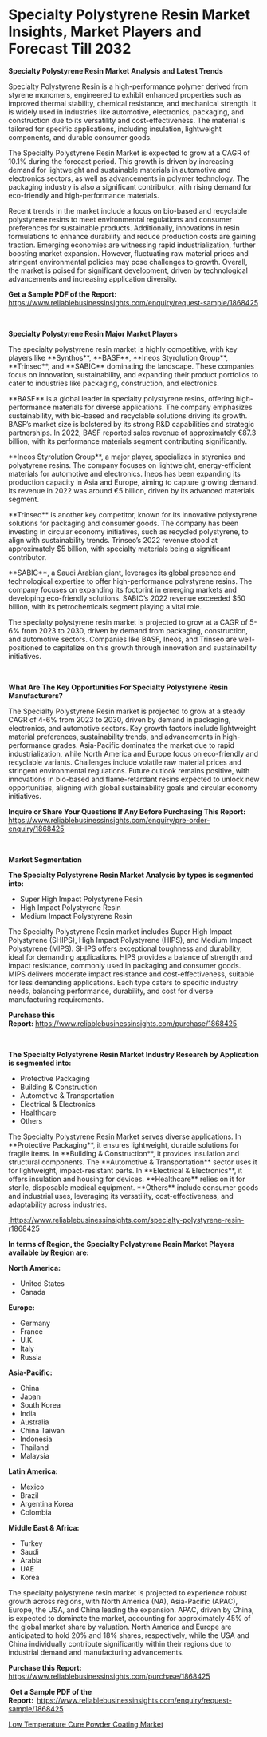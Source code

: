 <p><h1>Specialty Polystyrene Resin Market Insights, Market Players and Forecast Till 2032</h1></p><p><strong>Specialty Polystyrene Resin Market Analysis and Latest Trends</strong></p>
<p><p>Specialty Polystyrene Resin is a high-performance polymer derived from styrene monomers, engineered to exhibit enhanced properties such as improved thermal stability, chemical resistance, and mechanical strength. It is widely used in industries like automotive, electronics, packaging, and construction due to its versatility and cost-effectiveness. The material is tailored for specific applications, including insulation, lightweight components, and durable consumer goods.</p><p>The Specialty Polystyrene Resin Market is expected to grow at a CAGR of 10.1% during the forecast period. This growth is driven by increasing demand for lightweight and sustainable materials in automotive and electronics sectors, as well as advancements in polymer technology. The packaging industry is also a significant contributor, with rising demand for eco-friendly and high-performance materials.</p><p>Recent trends in the market include a focus on bio-based and recyclable polystyrene resins to meet environmental regulations and consumer preferences for sustainable products. Additionally, innovations in resin formulations to enhance durability and reduce production costs are gaining traction. Emerging economies are witnessing rapid industrialization, further boosting market expansion. However, fluctuating raw material prices and stringent environmental policies may pose challenges to growth. Overall, the market is poised for significant development, driven by technological advancements and increasing application diversity.</p></p>
<p><strong>Get a Sample PDF of the Report:&nbsp;</strong> <a href="https://www.reliablebusinessinsights.com/enquiry/request-sample/1868425?utm_campaign=2187&utm_medium=2&utm_source=Github&utm_content=ia&utm_term=25012025&utm_id=specialty-polystyrene-resin">https://www.reliablebusinessinsights.com/enquiry/request-sample/1868425</a></p>
<p>&nbsp;</p>
<p><strong>Specialty Polystyrene Resin Major Market Players</strong></p>
<p><p>The specialty polystyrene resin market is highly competitive, with key players like **Synthos**, **BASF**, **Ineos Styrolution Group**, **Trinseo**, and **SABIC** dominating the landscape. These companies focus on innovation, sustainability, and expanding their product portfolios to cater to industries like packaging, construction, and electronics.</p><p>**BASF** is a global leader in specialty polystyrene resins, offering high-performance materials for diverse applications. The company emphasizes sustainability, with bio-based and recyclable solutions driving its growth. BASF’s market size is bolstered by its strong R&D capabilities and strategic partnerships. In 2022, BASF reported sales revenue of approximately €87.3 billion, with its performance materials segment contributing significantly.</p><p>**Ineos Styrolution Group**, a major player, specializes in styrenics and polystyrene resins. The company focuses on lightweight, energy-efficient materials for automotive and electronics. Ineos has been expanding its production capacity in Asia and Europe, aiming to capture growing demand. Its revenue in 2022 was around €5 billion, driven by its advanced materials segment.</p><p>**Trinseo** is another key competitor, known for its innovative polystyrene solutions for packaging and consumer goods. The company has been investing in circular economy initiatives, such as recycled polystyrene, to align with sustainability trends. Trinseo’s 2022 revenue stood at approximately $5 billion, with specialty materials being a significant contributor.</p><p>**SABIC**, a Saudi Arabian giant, leverages its global presence and technological expertise to offer high-performance polystyrene resins. The company focuses on expanding its footprint in emerging markets and developing eco-friendly solutions. SABIC’s 2022 revenue exceeded $50 billion, with its petrochemicals segment playing a vital role.</p><p>The specialty polystyrene resin market is projected to grow at a CAGR of 5-6% from 2023 to 2030, driven by demand from packaging, construction, and automotive sectors. Companies like BASF, Ineos, and Trinseo are well-positioned to capitalize on this growth through innovation and sustainability initiatives.</p></p>
<p>&nbsp;</p>
<p><strong>What Are The Key Opportunities For Specialty Polystyrene Resin Manufacturers?</strong></p>
<p><p>The Specialty Polystyrene Resin market is projected to grow at a steady CAGR of 4-6% from 2023 to 2030, driven by demand in packaging, electronics, and automotive sectors. Key growth factors include lightweight material preferences, sustainability trends, and advancements in high-performance grades. Asia-Pacific dominates the market due to rapid industrialization, while North America and Europe focus on eco-friendly and recyclable variants. Challenges include volatile raw material prices and stringent environmental regulations. Future outlook remains positive, with innovations in bio-based and flame-retardant resins expected to unlock new opportunities, aligning with global sustainability goals and circular economy initiatives.</p></p>
<p><strong>Inquire or Share Your Questions If Any Before Purchasing This Report:</strong> <a href="https://www.reliablebusinessinsights.com/enquiry/pre-order-enquiry/1868425?utm_campaign=2187&utm_medium=2&utm_source=Github&utm_content=ia&utm_term=25012025&utm_id=specialty-polystyrene-resin">https://www.reliablebusinessinsights.com/enquiry/pre-order-enquiry/1868425</a></p>
<p>&nbsp;</p>
<p><strong>Market Segmentation</strong></p>
<p><strong>The Specialty Polystyrene Resin Market Analysis by types is segmented into:</strong></p>
<p><ul><li>Super High Impact Polystyrene Resin</li><li>High Impact Polystyrene Resin</li><li>Medium Impact Polystyrene Resin</li></ul></p>
<p><p>The Specialty Polystyrene Resin market includes Super High Impact Polystyrene (SHIPS), High Impact Polystyrene (HIPS), and Medium Impact Polystyrene (MIPS). SHIPS offers exceptional toughness and durability, ideal for demanding applications. HIPS provides a balance of strength and impact resistance, commonly used in packaging and consumer goods. MIPS delivers moderate impact resistance and cost-effectiveness, suitable for less demanding applications. Each type caters to specific industry needs, balancing performance, durability, and cost for diverse manufacturing requirements.</p></p>
<p><strong>Purchase this Report:&nbsp;</strong><a href="https://www.reliablebusinessinsights.com/purchase/1868425?utm_campaign=2187&utm_medium=2&utm_source=Github&utm_content=ia&utm_term=25012025&utm_id=specialty-polystyrene-resin">https://www.reliablebusinessinsights.com/purchase/1868425</a></p>
<p>&nbsp;</p>
<p><strong>The Specialty Polystyrene Resin Market Industry Research by Application is segmented into:</strong></p>
<p><ul><li>Protective Packaging</li><li>Building & Construction</li><li>Automotive & Transportation</li><li>Electrical & Electronics</li><li>Healthcare</li><li>Others</li></ul></p>
<p><p>The Specialty Polystyrene Resin Market serves diverse applications. In **Protective Packaging**, it ensures lightweight, durable solutions for fragile items. In **Building & Construction**, it provides insulation and structural components. The **Automotive & Transportation** sector uses it for lightweight, impact-resistant parts. In **Electrical & Electronics**, it offers insulation and housing for devices. **Healthcare** relies on it for sterile, disposable medical equipment. **Others** include consumer goods and industrial uses, leveraging its versatility, cost-effectiveness, and adaptability across industries.</p></p>
<p><a href="https://www.reliablebusinessinsights.com/specialty-polystyrene-resin-r1868425?utm_campaign=2187&utm_medium=2&utm_source=Github&utm_content=ia&utm_term=25012025&utm_id=specialty-polystyrene-resin">&nbsp;https://www.reliablebusinessinsights.com/specialty-polystyrene-resin-r1868425</a></p>
<p><strong>In terms of Region, the Specialty Polystyrene Resin Market Players available by Region are:</strong></p>
<p>
    <p> <strong> North America: </strong>
        <ul>
            <li>United States</li>
            <li>Canada</li>
        </ul>
        </p> 
    <p> <strong> Europe: </strong>
        <ul>
            <li>Germany</li>
            <li>France</li>
            <li>U.K.</li>
            <li>Italy</li>
            <li>Russia</li>
        </ul>
        </p> 
    <p> <strong> Asia-Pacific: </strong>
        <ul>
            <li>China</li>
            <li>Japan</li>
            <li>South Korea</li>
            <li>India</li>
            <li>Australia</li>
            <li>China Taiwan</li>
            <li>Indonesia</li>
            <li>Thailand</li>
            <li>Malaysia</li>
        </ul>
        </p> 
    <p> <strong> Latin America: </strong>
        <ul>
            <li>Mexico</li>
            <li>Brazil</li>
            <li>Argentina Korea</li>
            <li>Colombia</li>
        </ul>
        </p> 
    <p> <strong> Middle East & Africa: </strong>
        <ul>
            <li>Turkey</li>
            <li>Saudi</li>
            <li>Arabia</li>
            <li>UAE</li>
            <li>Korea</li>
        </ul>
    </p>
    </p>
<p><p>The specialty polystyrene resin market is projected to experience robust growth across regions, with North America (NA), Asia-Pacific (APAC), Europe, the USA, and China leading the expansion. APAC, driven by China, is expected to dominate the market, accounting for approximately 45% of the global market share by valuation. North America and Europe are anticipated to hold 20% and 18% shares, respectively, while the USA and China individually contribute significantly within their regions due to industrial demand and manufacturing advancements.</p></p>
<p><strong>Purchase this Report: </strong><a href="https://www.reliablebusinessinsights.com/purchase/1868425?utm_campaign=2187&utm_medium=2&utm_source=Github&utm_content=ia&utm_term=25012025&utm_id=specialty-polystyrene-resin">https://www.reliablebusinessinsights.com/purchase/1868425</a></p>
<p>&nbsp;<strong>Get a Sample PDF of the Report:&nbsp;&nbsp;</strong><a href="https://www.reliablebusinessinsights.com/enquiry/request-sample/1868425?utm_campaign=2187&utm_medium=2&utm_source=Github&utm_content=ia&utm_term=25012025&utm_id=specialty-polystyrene-resin">https://www.reliablebusinessinsights.com/enquiry/request-sample/1868425</a></p>
<p><strong></strong></p>
<p><p><a href="https://github.com/mauripalmi/Market-Research-Report-List-5/blob/main/low-temperature-cure-powder-coating-market.md?utm_campaign=2187&utm_medium=2&utm_source=Github&utm_content=ia&utm_term=25012025&utm_id=specialty-polystyrene-resin">Low Temperature Cure Powder Coating Market</a></p></p>